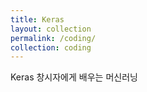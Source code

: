 ```yaml
---
title: Keras
layout: collection
permalink: /coding/
collection: coding
---
```



Keras 창시자에게 배우는 머신러닝
